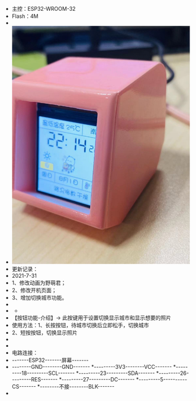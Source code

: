  * 主控：ESP32-WROOM-32
 * Flash：4M
 * 
 * ![image](https://github.com/ThanatosLXH/ruance/blob/master/desktop_TV/%E5%B0%8F%E7%94%B5%E8%A7%862.jpg)
 * 更新记录：
 * 2021-7-31
 * 1、修改动画为野萌君；
 * 2、修改开机页面；
 * 3、增加切换城市功能。
 * 
 * 
    *
 * 【按钮功能-介绍】→ 此按键用于设置切换显示城市和显示想要的照片
 * 使用方法：1、长按按钮，待城市切换后立即松手，切换城市
 * 2、短按按钮，切换显示照片
 * 
 * 
 * 电路连接：
 * -------ESP32-------屏幕-------
 * --------GND--------GND-------
 *---------3V3--------VCC-------
 *---------18---------SCL-------
 *---------23---------SDA-------
 *---------26---------RES-------
 *---------27---------DC-------
 *---------5----------CS-------
 *--------不接--------BLK-------
 * 
